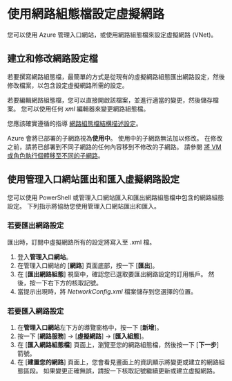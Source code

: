 <properties 
    pageTitle="使用網路組態檔設定虛擬網路" 
    description="將網路組態檔匯出和匯入至 Azure 管理入口網站以建立或修改虛擬網路的指示。 " 
    services="virtual-network" 
    documentationCenter="" 
    authors="telmosampaio" 
    manager="carmonm" 
    editor="tysonn"/>

<tags
    ms.service="virtual-network"
    ms.devlang="na"
    ms.topic="article"
    ms.tgt_pltfrm="na"
    ms.workload="infrastructure-services" 
    ms.date="12/07/2015"
    ms.author="telmos"/>


# 使用網路組態檔設定虛擬網路

您可以使用 Azure 管理入口網站，或使用網路組態檔來設定虛擬網路 (VNet)。

## 建立和修改網路設定檔

若要撰寫網路組態檔，最簡單的方式是從現有的虛擬網路組態匯出網路設定，然後修改檔案，以包含設定虛擬網路所需的設定。

若要編輯網路組態檔，您可以直接開啟該檔案，並進行適當的變更，然後儲存檔案。 您可以使用任何 *xml* 編輯器來變更網路組態檔。

您應該確實遵循的指導 [網路組態檔結構描述設定](https://msdn.microsoft.com/library/azure/jj157100.aspx)。

Azure 會將已部署的子網路視為**使用中**。 使用中的子網路無法加以修改。 在修改之前，請將已部署到不同子網路的任何內容移到不修改的子網路。 請參閱 [將 VM 或角色執行個體移至不同的子網路](virtual-networks-move-vm-role-to-subnet.md)。

## 使用管理入口網站匯出和匯入虛擬網路設定

您可以使用 PowerShell 或管理入口網站匯入和匯出網路組態檔中包含的網路組態設定。 下列指示將協助您使用管理入口網站匯出和匯入。

### 若要匯出網路設定

匯出時，訂閱中虛擬網路所有的設定將寫入至 .xml 檔。

1. 登入**管理入口網站**。
2. 在管理入口網站的 [**網路**] 頁面底部，按一下 [**匯出**]。
3. 在 [**匯出網路組態**] 視窗中，確認您已選取要匯出網路設定的訂用帳戶。 然後，按一下右下方的核取記號。
4. 當提示出現時，將 *NetworkConfig.xml* 檔案儲存到您選擇的位置。


### 若要匯入網路設定

1. 在**管理入口網站**左下方的導覽窗格中，按一下 [**新增**]。
2. 按一下 [**網路服務**] -> [**虛擬網路**] -> [**匯入組態**]。
3. 在 [**匯入網路組態檔**] 頁面上，瀏覽至您的網路組態檔，然後按一下 [**下一步**] 箭號。
4. 在 [**建置您的網路**] 頁面上，您會看見畫面上的資訊顯示將變更或建立的網路組態區段。 如果變更正確無誤，請按一下核取記號繼續更新或建立虛擬網路。




